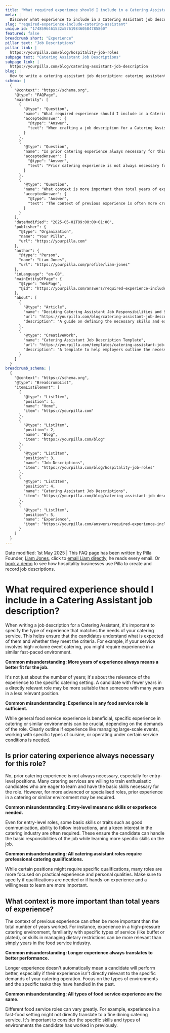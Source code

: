 ```yaml
---
title: "What required experience should I include in a Catering Assistant job description?"
meta: |
  Discover what experience to include in a Catering Assistant job description to ensure candidates match your service's specific needs.
slug: "required-experience-include-catering-assistant"
unique id: "1748596461532x576198460584785860"
featured: false
breadcrumb short: "Experience"
pillar text: "Job Descriptions"
pillar link: |
  https://yourpilla.com/blog/hospitality-job-roles
subpage text: "Catering Assistant Job Descriptions"
subpage link: |
  https://yourpilla.com/blog/catering-assistant-job-description
blog: |
  How to write a catering assistant job description: catering assistant job description template included.
schema: |
  {
    "@context": "https://schema.org",
    "@type": "FAQPage",
    "mainEntity": [
      {
        "@type": "Question",
        "name": "What required experience should I include in a Catering Assistant job description?",
        "acceptedAnswer": {
          "@type": "Answer",
          "text": "When crafting a job description for a Catering Assistant, specify experience based on the needs of your catering service. For example, if your service involves high-volume event catering, experience in a similar fast-paced environment is essential. Specify requirements such as managing large-scale events, working with specific types of cuisine, or operating under particular service conditions. Clearly outlining these experiences helps candidates assess their suitability for the role."
        }
      },
      {
        "@type": "Question",
        "name": "Is prior catering experience always necessary for this role?",
        "acceptedAnswer": {
          "@type": "Answer",
          "text": "Prior catering experience is not always necessary for Catering Assistant roles, particularly entry-level positions. Many catering services are willing to train candidates who are eager to learn and possess basic skills. For more advanced roles, experience in a catering or related environment may be required."
        }
      },
      {
        "@type": "Question",
        "name": "What context is more important than total years of experience?",
        "acceptedAnswer": {
          "@type": "Answer",
          "text": "The context of previous experience is often more crucial than the total number of years worked. Experience in specific settings, such as high-pressure environments, handling specific types of service (e.g., buffet or plated service), or managing dietary restrictions, is very relevant to catering roles and should be prioritised over mere duration of experience."
        }
      }
    ],
    "dateModified": "2025-05-01T09:00:00+01:00",
    "publisher": {
      "@type": "Organization",
      "name": "Your Pilla",
      "url": "https://yourpilla.com"
    },
    "author": {
      "@type": "Person",
      "name": "Liam Jones",
      "url": "https://yourpilla.com/profile/liam-jones"
    },
    "inLanguage": "en-GB",
    "mainEntityOfPage": {
      "@type": "WebPage",
      "@id": "https://yourpilla.com/answers/required-experience-include-catering-assistant"
    },
    "about": [
      {
        "@type": "Article",
        "name": "Deciding Catering Assistant Job Responsibilities and Skills",
        "url": "https://yourpilla.com/blog/catering-assistant-job-description",
        "description": "A guide on defining the necessary skills and experience for Catering Assistant roles, helping employers create effective job descriptions."
      },
      {
        "@type": "CreativeWork",
        "name": "Catering Assistant Job Description Template",
        "url": "https://yourpilla.com/templates/catering-assistant-job-description",
        "description": "A template to help employers outline the necessary qualifications, experiences, and traits for Catering Assistant positions."
      }
    ]
  }
breadcrumb_schema: |
  {
    "@context": "https://schema.org",
    "@type": "BreadcrumbList",
    "itemListElement": [
      {
        "@type": "ListItem",
        "position": 1,
        "name": "Home",
        "item": "https://yourpilla.com"
      },
      {
        "@type": "ListItem",
        "position": 2,
        "name": "Blog",
        "item": "https://yourpilla.com/blog"
      },
      {
        "@type": "ListItem",
        "position": 3,
        "name": "Job Descriptions",
        "item": "https://yourpilla.com/blog/hospitality-job-roles"
      },
      {
        "@type": "ListItem",
        "position": 4,
        "name": "Catering Assistant Job Descriptions",
        "item": "https://yourpilla.com/blog/catering-assistant-job-description"
      },
      {
        "@type": "ListItem",
        "position": 5,
        "name": "Experience",
        "item": "https://yourpilla.com/answers/required-experience-include-catering-assistant"
      }
    ]
  }
---
```


Date modified: 1st May 2025 | This FAQ page has been written by Pilla Founder, [Liam Jones](https://yourpilla.com/profile/liam-jones), click to [email Liam directly](https://mailto:liam@yourpilla.com), he reads every email. Or [book a demo](https://calendly.com/pilla/demo) to see how hospitality businesses use Pilla to create and record job descriptions.

# What required experience should I include in a Catering Assistant job description?

When writing a job description for a Catering Assistant, it's important to specify the type of experience that matches the needs of your catering service. This helps ensure that the candidates understand what is expected of them and whether they meet the criteria. For example, if your service involves high-volume event catering, you might require experience in a similar fast-paced environment.

**Common misunderstanding: More years of experience always means a better fit for the job.**

It's not just about the number of years; it's about the relevance of the experience to the specific catering setting. A candidate with fewer years in a directly relevant role may be more suitable than someone with many years in a less relevant position.

**Common misunderstanding: Experience in any food service role is sufficient.**

While general food service experience is beneficial, specific experience in catering or similar environments can be crucial, depending on the demands of the role. Clearly outline if experience like managing large-scale events, working with specific types of cuisine, or operating under certain service conditions is needed.

## Is prior catering experience always necessary for this role?

No, prior catering experience is not always necessary, especially for entry-level positions. Many catering services are willing to train enthusiastic candidates who are eager to learn and have the basic skills necessary for the role. However, for more advanced or specialised roles, prior experience in a catering or similar environment may be required.

**Common misunderstanding: Entry-level means no skills or experience needed.**

Even for entry-level roles, some basic skills or traits such as good communication, ability to follow instructions, and a keen interest in the catering industry are often required. These ensure the candidate can handle the basic responsibilities of the job while learning more specific skills on the job.

**Common misunderstanding: All catering assistant roles require professional catering qualifications.**

While certain positions might require specific qualifications, many roles are more focused on practical experience and personal qualities. Make sure to specify if qualifications are needed or if hands-on experience and a willingness to learn are more important.

## What context is more important than total years of experience?

The context of previous experience can often be more important than the total number of years worked. For instance, experience in a high-pressure catering environment, familiarity with specific types of service (like buffet or plated), or skills in managing dietary restrictions can be more relevant than simply years in the food service industry.

**Common misunderstanding: Longer experience always translates to better performance.**

Longer experience doesn't automatically mean a candidate will perform better, especially if their experience isn't directly relevant to the specific demands of your catering operation. Focus on the types of environments and the specific tasks they have handled in the past.

**Common misunderstanding: All types of food service experience are the same.**

Different food service roles can vary greatly. For example, experience in a fast-food setting might not directly translate to a fine dining catering service. It's important to consider the specific skills and types of environments the candidate has worked in previously.